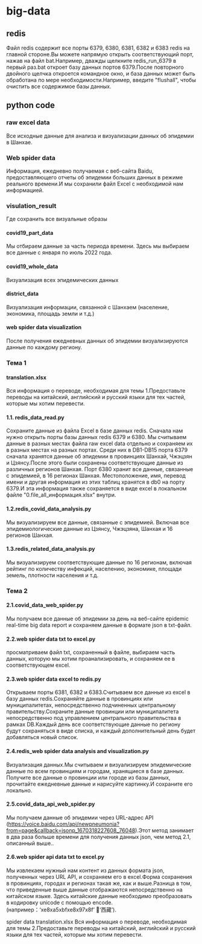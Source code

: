 # big-data
## redis
Файл redis содержит все порты 6379, 6380, 6381, 6382 и 6383 redis на главной стороне.Вы можете напрямую открыть соответствующий порт, нажав на файл bat.Например, дважды щелкните redis_run_6379 в первый раз.bat откроет базу данных портов 6379.После повторного двойного щелчка откроется командное окно, и база данных может быть обработана по мере необходимости.Например, введите "flushall", чтобы очистить все содержимое базы данных.

## python code
### raw excel data
Все исходные данные для анализа и визуализации данных об эпидемии в Шанхае.

### Web spider data
Информация, ежедневно получаемая с веб-сайта Baidu, предоставляющего отчеты об эпидемии больших данных в режиме реального времени.И мы сохранили файл Excel с необходимой нам информацией.

### visulation_result
Где сохранить все визуальные образы
#### covid19_part_data
Мы отбираем данные за часть периода времени. Здесь мы выбираем все данные с января по июль 2022 года.
#### covid19_whole_data
Визуализация всех эпидемических данных
#### district_data
Визуализация информации, связанной с Шанхаем (население, экономика, площадь земли и т.д.)
#### web spider data visualization
После получения ежедневных данных об эпидемии визуализируются данные по каждому региону.

### Тема 1
#### translation.xlsx
Вся информация о переводе, необходимая для темы 1.Предоставьте переводы на китайский, английский и русский языки для тех частей, которые мы хотим перевести.

#### 1.1.	redis_data_read.py
Сохраните данные из файла Excel в базе данных redis.
Сначала нам нужно открыть порты базы данных redis 6379 и 6380.
Мы считываем данные в разных местах файла raw excel data отдельно и сохраняем их в разных местах на разных портах.
Среди них в DB1-DB15 порта 6379 сначала хранятся данные об эпидемии в провинциях Шанхай, Чжэцзян и Цзянсу.После этого были сохранены соответствующие данные из различных регионов Шанхая.
Порт 6380 хранит все данные, связанные с эпидемией, в 16 регионах Шанхая.
Местоположение, имя, перевод имени и другая информация из этих таблиц хранятся в db0 на порту 6379.И эта информация также сохраняется в виде excel в локальном файле "0.file_all_информация.xlsx" внутри.

#### 1.2.redis_covid_data_analysis.py
Мы визуализируем все данные, связанные с эпидемией. Включая все эпидемиологические данные из Цзянсу, Чжэцзяна,  Шанхая и 16 регионов Шанхая.

#### 1.3.redis_related_data_analysis.py
Мы визуализируем соответствующие данные по 16 регионам, включая рейтинг по количеству инфекций, населению, экономике, площади земель, плотности населения и т.д.

### Тема 2
#### 2.1.covid_data_web_spider.py
Мы получаем все данные об эпидемии за день на веб-сайте epidemic real-time big data report и сохраняем данные в формате json в txt-файл.

#### 2.2.web spider data txt to excel.py
просматриваем файл txt, сохраненный в файле, выбираем часть данных, которую мы хотим проанализировать, и сохраняем ее в соответствующем excel.

#### 2.3.web spider data excel to redis.py
Открываем порты 6381, 6382 и 6383.Считываем все данные из excel в базу данных redis.Сохраняйте данные в провинциях или муниципалитетах, непосредственно подчиненных центральному правительству.Сохраните данные провинции или муниципалитета непосредственно под управлением центрального правительства в рамках DB.Каждый день все соответствующие данные по региону будут сохраняться в виде списка, и каждый дополнительный день будет добавляться новый список.

#### 2.4.redis_web spider data analysis and visualization.py
Визуализация данных.Мы считываем и визуализируем эпидемические данные по всем провинциям и городам, хранящиеся в базе данных.
Получите все данные о провинции или городе из базы данных, прочитайте ежедневные данные и нарисуйте картинку.И сохраните его локально.

#### 2.5.covid_data_api_web_spider.py
Мы получаем данные об эпидемии через URL-адрес API
(https://voice.baidu.com/api/newpneumonia?from=page&callback=jsonp_1670318227608_76048).Этот метод занимает в два раза больше времени для получения данных json, чем метод 2.1, описанный выше..

#### 2.6.web spider api data txt to excel.py
Мы извлекаем нужный нам контент из данных формата json, полученных через URL API, и сохраняем его в excel.Форма сохранения в провинциях, городах и регионах такая же, как и выше.Разница в том, что приведенные выше данные отображаются непосредственно на китайском языке. Здесь китайские данные необходимо преобразовать в кодировку unicode с помощью encode. (например：‘<?>xe8<?>xa5<?>xbf<?>xe8<?>x97<?>x8f’ ‘西藏’).


spider data translation.xlsx
Вся информация о переводе, необходимая для темы 2.Предоставьте переводы на китайский, английский и русский языки для тех частей, которые мы хотим перевести.
